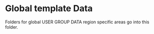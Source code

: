 # Global template Data
Folders for global USER GROUP DATA region specific areas go into this folder.